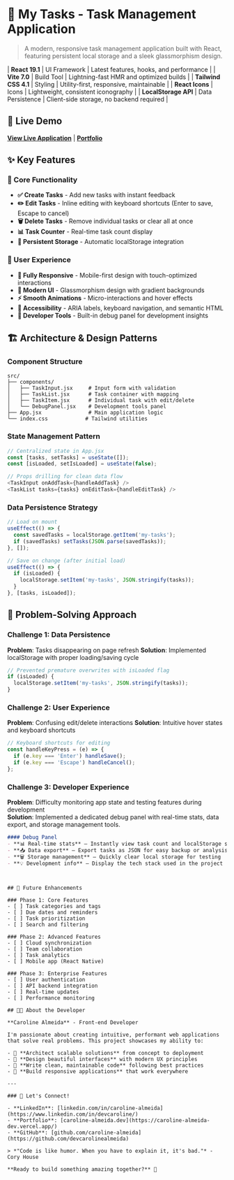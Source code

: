 # 📝 My Tasks - Task Management Application

> A modern, responsive task management application built with React, featuring persistent local storage and a sleek glassmorphism design.

| **React 19.1** | UI Framework | Latest features, hooks, and performance |
| **Vite 7.0** | Build Tool | Lightning-fast HMR and optimized builds |
| **Tailwind CSS 4.1** | Styling | Utility-first, responsive, maintainable |
| **React Icons** | Icons | Lightweight, consistent iconography |
| **LocalStorage API** | Data Persistence | Client-side storage, no backend required |

## 🚀 Live Demo

[**View Live Application**](https://my-tasks-dev-caroline-almeida.vercel.app/) | [**Portfolio**](https://caroline-almeida-dev.vercel.app/)

## ✨ Key Features

### 🎯 Core Functionality
- **✅ Create Tasks** - Add new tasks with instant feedback
- **✏️ Edit Tasks** - Inline editing with keyboard shortcuts (Enter to save, Escape to cancel)
- **🗑️ Delete Tasks** - Remove individual tasks or clear all at once
- **📊 Task Counter** - Real-time task count display
- **💾 Persistent Storage** - Automatic localStorage integration

### 🎨 User Experience
- **📱 Fully Responsive** - Mobile-first design with touch-optimized interactions
- **🌈 Modern UI** - Glassmorphism design with gradient backgrounds
- **⚡ Smooth Animations** - Micro-interactions and hover effects
- **🎯 Accessibility** - ARIA labels, keyboard navigation, and semantic HTML
- **🔧 Developer Tools** - Built-in debug panel for development insights


## 🏗️ Architecture & Design Patterns

### Component Structure
```
src/
├── components/
│   ├── TaskInput.jsx     # Input form with validation
│   ├── TaskList.jsx      # Task container with mapping
│   ├── TaskItem.jsx      # Individual task with edit/delete
│   └── DebugPanel.jsx    # Development tools panel
├── App.jsx               # Main application logic
└── index.css            # Tailwind utilities
```

### State Management Pattern
```javascript
// Centralized state in App.jsx
const [tasks, setTasks] = useState([]);
const [isLoaded, setIsLoaded] = useState(false);

// Props drilling for clean data flow
<TaskInput onAddTask={handleAddTask} />
<TaskList tasks={tasks} onEditTask={handleEditTask} />
```

### Data Persistence Strategy
```javascript
// Load on mount
useEffect(() => {
  const savedTasks = localStorage.getItem('my-tasks');
  if (savedTasks) setTasks(JSON.parse(savedTasks));
}, []);

// Save on change (after initial load)
useEffect(() => {
  if (isLoaded) {
    localStorage.setItem('my-tasks', JSON.stringify(tasks));
  }
}, [tasks, isLoaded]);
```


## 🎯 Problem-Solving Approach

### Challenge 1: Data Persistence
**Problem**: Tasks disappearing on page refresh
**Solution**: Implemented localStorage with proper loading/saving cycle
```javascript
// Prevented premature overwrites with isLoaded flag
if (isLoaded) {
  localStorage.setItem('my-tasks', JSON.stringify(tasks));
}
```

### Challenge 2: User Experience
**Problem**: Confusing edit/delete interactions
**Solution**: Intuitive hover states and keyboard shortcuts
```javascript
// Keyboard shortcuts for editing
const handleKeyPress = (e) => {
  if (e.key === 'Enter') handleSave();
  if (e.key === 'Escape') handleCancel();
};
```

### Challenge 3: Developer Experience
**Problem**: Difficulty monitoring app state and testing features during development  
**Solution**: Implemented a dedicated debug panel with real-time stats, data export, and storage management tools.

```markdown
#### Debug Panel
- **📊 Real-time stats** – Instantly view task count and localStorage status
- **📥 Data export** – Export tasks as JSON for easy backup or analysis
- **🗑️ Storage management** – Quickly clear local storage for testing
- **💡 Development info** – Display the tech stack used in the project
```
```


## 🌟 Future Enhancements

### Phase 1: Core Features
- [ ] Task categories and tags
- [ ] Due dates and reminders
- [ ] Task prioritization
- [ ] Search and filtering

### Phase 2: Advanced Features
- [ ] Cloud synchronization
- [ ] Team collaboration
- [ ] Task analytics
- [ ] Mobile app (React Native)

### Phase 3: Enterprise Features
- [ ] User authentication
- [ ] API backend integration
- [ ] Real-time updates
- [ ] Performance monitoring

## 👩‍💻 About the Developer

**Caroline Almeida** - Front-end Developer

I'm passionate about creating intuitive, performant web applications that solve real problems. This project showcases my ability to:

- 🎯 **Architect scalable solutions** from concept to deployment
- 🎨 **Design beautiful interfaces** with modern UX principles
- 🔧 **Write clean, maintainable code** following best practices
- 📱 **Build responsive applications** that work everywhere

---

### 📧 Let's Connect!

- **LinkedIn**: [linkedin.com/in/caroline-almeida](https://www.linkedin.com/in/devcaroline/)
- **Portfolio**: [caroline-almeida.dev](https://caroline-almeida-dev.vercel.app/)
- **GitHub**: [github.com/caroline-almeida](https://github.com/devcarolinealmeida)

> *"Code is like humor. When you have to explain it, it's bad."* - Cory House

**Ready to build something amazing together?** 🚀